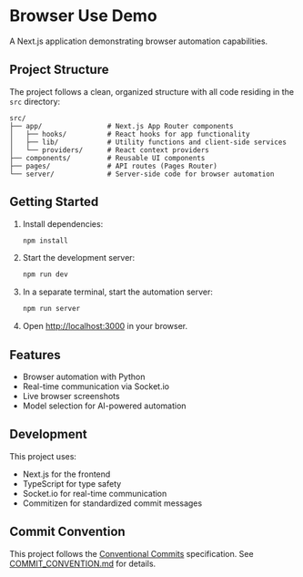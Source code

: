 # Browser Use Demo

A Next.js application demonstrating browser automation capabilities.

## Project Structure

The project follows a clean, organized structure with all code residing in the `src` directory:

```
src/
├── app/                # Next.js App Router components
│   ├── hooks/          # React hooks for app functionality
│   ├── lib/            # Utility functions and client-side services
│   └── providers/      # React context providers
├── components/         # Reusable UI components
├── pages/              # API routes (Pages Router)
└── server/             # Server-side code for browser automation
```

## Getting Started

1. Install dependencies:
   ```bash
   npm install
   ```

2. Start the development server:
   ```bash
   npm run dev
   ```

3. In a separate terminal, start the automation server:
   ```bash
   npm run server
   ```

4. Open [http://localhost:3000](http://localhost:3000) in your browser.

## Features

- Browser automation with Python
- Real-time communication via Socket.io
- Live browser screenshots
- Model selection for AI-powered automation

## Development

This project uses:
- Next.js for the frontend
- TypeScript for type safety
- Socket.io for real-time communication
- Commitizen for standardized commit messages

## Commit Convention

This project follows the [Conventional Commits](https://www.conventionalcommits.org/) specification.
See [COMMIT_CONVENTION.md](./COMMIT_CONVENTION.md) for details.